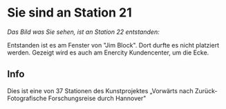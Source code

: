 # Sie sind an Station 21

*Das Bild was Sie sehen, ist an Station 22 entstanden:*

Entstanden ist es am Fenster von "Jim Block". Dort durfte es nicht platziert werden. Gezeigt wird es auch am Enercity Kundencenter, um die Ecke.

## Info

Dies ist eine von 37 Stationen des Kunstprojektes „Vorwärts nach Zurück- Fotografische Forschungsreise durch Hannover"
